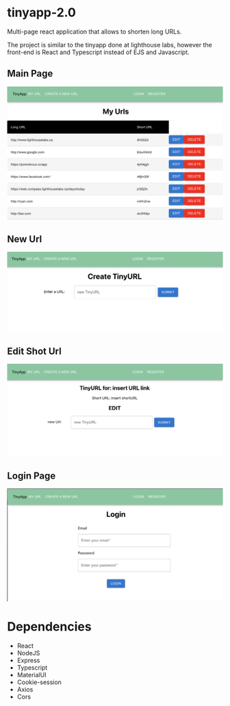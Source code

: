 # tinyapp-2.0

Multi-page react application that allows to shorten long URLs. 

The project is similar to the tinyapp done at lighthouse labs, however the front-end is React and Typescript instead of EJS and Javascript. 

## Main Page 
![Main Page](./client/public/Screen%20Shot%202022-06-26%20at%206.08.00%20PM.png)

## New Url 
![New Url](./client/public/Screen%20Shot%202022-06-26%20at%206.08.31%20PM.png)

## Edit Shot Url 
![Edit Short Url](./client/public/Screen%20Shot%202022-06-26%20at%206.09.30%20PM.png)

## Login Page 
![Edit Short Url](./client/public/Screen%20Shot%202022-06-26%20at%206.09.57%20PM.png)

# Dependencies 
- React
- NodeJS 
- Express
- Typescript
- MaterialUI 
- Cookie-session 
- Axios 
- Cors
